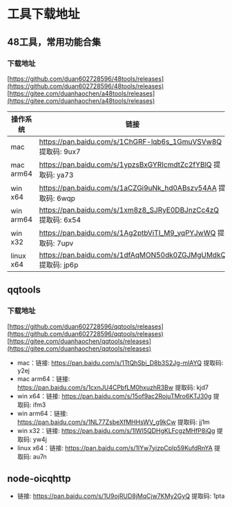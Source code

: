 # 工具下载地址

## 48工具，常用功能合集

### 下载地址
[https://github.com/duan602728596/48tools/releases](https://github.com/duan602728596/48tools/releases)   
[https://gitee.com/duanhaochen/a48tools/releases](https://gitee.com/duanhaochen/a48tools/releases)

| 操作系统 | 链接 |
| --- | --- |
| mac       | https://pan.baidu.com/s/1ChGRF-lqb6s_1GmuVSVw8Q 提取码: 9ux7 |
| mac arm64 | https://pan.baidu.com/s/1ypzsBxGYRIcmdtZc2fYBlQ 提取码: ya73 |
| win x64   | https://pan.baidu.com/s/1aCZGi9uNk_hd0ABszv54AA 提取码: 6wqp |
| win arm64 | https://pan.baidu.com/s/1xm8z8_SJRyE0DBJnzCc4zQ 提取码: 6x54 |
| win x32   | https://pan.baidu.com/s/1Ag2ptbViTI_M9_yqPYJwWQ 提取码: 7upv |
| linux x64 | https://pan.baidu.com/s/1dfAqMON50dk0ZGJMgUMdkQ 提取码: jp6p |

## qqtools

### 下载地址
[https://github.com/duan602728596/qqtools/releases](https://github.com/duan602728596/qqtools/releases)   
[https://gitee.com/duanhaochen/qqtools/releases](https://gitee.com/duanhaochen/qqtools/releases)
* mac：链接: https://pan.baidu.com/s/1TtQhSbi_D8b3S2Jg-mlAYQ 提取码: y2ej
* mac arm64：链接: https://pan.baidu.com/s/1cxnJU4CPbfLM0hxuzhR3Bw 提取码: kjd7
* win x64：链接: https://pan.baidu.com/s/15of9ac2RojuTMro6KTJ30g 提取码: ifm3
* win arm64：链接: https://pan.baidu.com/s/1NL77ZsbeXfMHHsWV_g9kCw 提取码: jj1m
* win x32：链接: https://pan.baidu.com/s/1lWI5QDHgKLFcgzMHfP8iQg 提取码: yw4j
* linux x64：链接: https://pan.baidu.com/s/1lYw7yizpCplp59KufdRnYA 提取码: au7n

## node-oicqhttp

* 链接: https://pan.baidu.com/s/1U9ojRUD8jMqCjw7KMy2GyQ 提取码: 1pta
